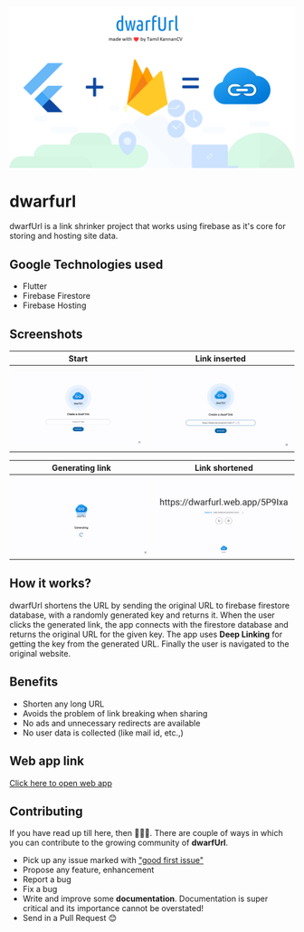![thumbnail](screenshots/thumbnail.png)
# dwarfurl
dwarfUrl is a link shrinker project that works using firebase as it's core for storing and hosting site data.

## Google Technologies used
- Flutter
- Firebase Firestore
- Firebase Hosting

## Screenshots
| Start | Link inserted 
| --- | --- 
| ![Start](screenshots/ss1.png) | ![Link inserted](screenshots/ss2.png)
 
| Generating link | Link shortened 
| --- | ---
| ![Generating link](screenshots/ss3.png) | ![Link generated](screenshots/ss4.png)

## How it works?
 dwarfUrl shortens the URL by sending the original URL to firebase firestore database, with a randomly generated key and returns it. When the user clicks the generated link, the app connects with the firestore database and returns the original URL for the given key. The app uses **Deep Linking** for getting the key from the generated URL. Finally the user is navigated to the original website.

## Benefits
- Shorten any long URL
- Avoids the problem of link breaking when sharing
- No ads and unnecessary redirects are available
- No user data is collected (like mail id, etc.,)

## Web app link
[Click here to open web app](https://dwarfurl.web.app)

## Contributing

If you have read up till here, then 🎉🎉🎉. There are couple of ways in which you can contribute to
the growing community of **dwarfUrl**.

- Pick up any issue marked with ["good first issue"](https://github.com/TamilKannanCV-personal/dwarfurl/issues?q=is%3Aissue+is%3Aopen+label%3A%22good+first+issue%22)
- Propose any feature, enhancement
- Report a bug
- Fix a bug
- Write and improve some **documentation**. Documentation is super critical and its importance
  cannot be overstated!
- Send in a Pull Request 😊
